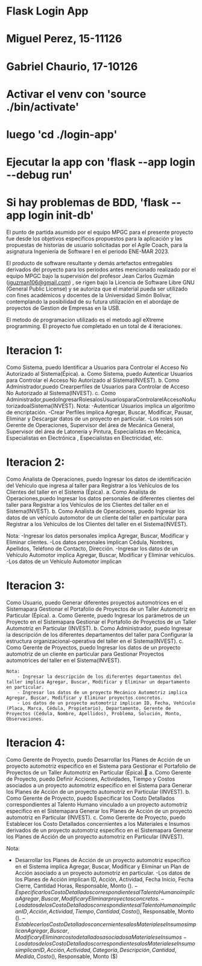 # Flask Login App

# Miguel Perez, 15-11126
# Gabriel Chaurio, 17-10126


# Activar el venv con 'source ./bin/activate'

# luego 'cd ./login-app'

# Ejecutar la app con 'flask --app login --debug run'

# Si hay problemas de BDD, 'flask --app login init-db'

El punto de partida asumido por el equipo MPGC para el presente proyecto fue desde los
objetivos específicos propuestos para la aplicación y las propuestas de historias de usuario
solicitadas por el Agile Coach, para la asignatura Ingeniería de Software I en el periodo
ENE-MAR 2023.

El producto de software resultante y demás artefactos entregables derivados del proyecto
para los períodos antes mencionado realizado por el equipo MPGC bajo la supervisión del
profesor Jean Carlos Guzmán (jguzman106@gmail.com) , se rigen bajo la Licencia de Software Libre GNU (General
Public License) y se autoriza que el material pueda ser utilizado con fines académicos y
docentes de la Universidad Simón Bolívar, contemplando la posibilidad de su futura
utilización en el abordaje de proyectos de Gestion de Empresas en la USB.

El metodo de programacion utilizado es el metodo agil eXtreme programming. 
El proyecto fue completado en un total de 4 iteraciones.


# Iteracion 1:
 Como Sistema, puedo Identificar a Usuarios para Controlar el Acceso No Autorizado al Sistema(Épica).
  a. Como Sistema, puedo Autenticar Usuarios para Controlar el Acceso No Autorizado al Sistema(INVEST).
  b. Como Administrador,puedo Crearperfiles de Usuarios para Controlar de Acceso No Autorizado al Sistema(INVEST).
  c. Como Administrador,puedoIngresarRolesalosUsuariosparaControlarelAccesoNoAutorizadoalSistema(INVEST).
  Nota: -Autenticar Usuarios implica un algoritmo de encriptación.
        -Crear Perfiles implica Agregar, Buscar, Modificar, Pausar, Eliminar y Descargar datos de un proyecto en particular.
          -Los roles son Gerente de Operaciones, Supervisor del área de Mecánica General, Supervisor del área de Latonería y Pintura, Especialistas en Mecánica,        Especialistas en   Electrónica , Especialistas en Electricidad, etc.
 
# Iteracion 2:
  Como Analista de Operaciones, puedo Ingresar los datos de identificación del Vehículo que ingresa al taller para Registrar a los Vehículos de los Clientes del taller en el Sistema (Épica).
    a. Como Analista de Operaciones,puedo Ingresar los datos personales de diferentes clientes del taller para Registrar a los Vehículos de los Clientes del taller en el Sistema(INVEST).
     b. Como Analista de Operaciones, puedo Ingresar los datos de un vehículo automotor de un cliente del taller en particular para Registrar a los Vehículos de los Clientes del taller en el Sistema(INVEST).
        
Nota: -Ingresar los datos personales implica Agregar, Buscar, Modificar y Eliminar clientes.
      -Los datos personales implican Cédula, Nombres, Apellidos, Teléfono de Contacto, Dirección.
      -Ingresar los datos de un Vehículo Automotor implica Agregar, Buscar, Modificar y Eliminar vehículos.
      -Los datos de un Vehículo Automotor implican

# Iteracion 3:
  Como Usuario, puedo Generar diferentes proyectos automotrices en el Sistemapara Gestionar el Portafolio de Proyectos de un Taller Automotriz en Particular (Épica).
    a. Como Gerente, puedo Ingresar los parámetros de un Proyecto en el Sistemapara Gestionar el Portafolio de Proyectos de un Taller Automotriz en Particular (INVEST).
    b. Como Administrador, puedo Ingresar la descripción de los diferentes departamentos del taller para Configurar la estructura organizacional-operativa del taller en el Sistema(INVEST).
    c. Como Gerente de Proyectos, puedo Ingresar los datos de un proyecto automotriz de un cliente en particular para Gestionar Proyectos automotrices del taller en el Sistema(INVEST).
    
    
    Nota:
        - Ingresar la descripción de los diferentes departamentos del taller implica Agregar, Buscar, Modificar y Eliminar un departamento en particular.
        - Ingresar los datos de un proyecto Mecánico Automotriz implica Agregar, Buscar, Modificar y Eliminar proyectos concretos.
        - Los datos de un proyecto automotriz implican ID, Fecha, Vehículo (Placa, Marca, Cédula, Propietario), Departamento, Gerente de Proyectos (Cédula, Nombre, Apellidos), Problema, Solución, Monto, Observaciones.
        
        
# Iteracion 4:
  Como Gerente de Proyecto, puedo Desarrollar los Planes de Acción de un proyecto automotriz especifico en el Sistema para Gestionar el Portafolio de Proyectos de un Taller Automotriz en Particular (Épica).
    a. Como Gerente de Proyecto, puedo Definir Acciones, Actividades, Tiempo y Costos asociados a un proyecto automotriz especifico en el Sistema para Generar los Planes de Acción de un proyecto automotriz en Particular (INVEST).
    b. Como Gerente de Proyecto, puedo Especificar los Costo Detallados correspondientes al Talento Humano vinculado a un proyecto automotriz especifico en el Sistemapara Generar los Planes de Acción de un proyecto automotriz en Particular (INVEST).
    c. Como Gerente de Proyecto, puedo Establecer los Costo Detallados concernientes a los Materiales e Insumos derivados de un proyecto automotriz especifico en el Sistemapara Generar los Planes de Acción de un proyecto automotriz en Particular (INVEST).
    
 Nota:
  - Desarrollar los Planes de Acción de un proyecto automotriz especifico en el Sistema implica Agregar, Buscar, Modificar y Eliminar un Plan de Acción asociado a un proyecto automotriz en particular.
  -Los datos de los Planes de Acción implican ID, Acción, Actividad, Fecha Inicio, Fecha Cierre, Cantidad Horas, Responsable, Monto ($).
  -Especificar los Costo Detallados correspondientes al Talento Humanoimplica Agregar, Buscar, Modificar y Eliminar proyectos concretos.
  -Los datos de los Costo Detallados correspondientes al Talento Humanoimplican ID, Acción, Actividad, Tiempo, Cantidad, Costo ($), Responsable, Monto ($).
  -Establecer los Costo Detallados concernientes a los Materiales e Insumos implican Agregar, Buscar, Modificar y Eliminar costo detallados asociados a Materiales e Insumos
  -Los datos de los Costo Detallados correspondientes a los Materiales e Insumos implican ID, Acción, Actividad, Categoría, Descripción, Cantidad, Medida, Costo ($), Responsable, Monto ($)

  
